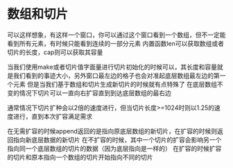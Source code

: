 # 数组和切片
可以这样想象，有这样一个窗口，你可以通过这个窗口看到一个数组，但不一定能看到所有元素，有时候只能看到连续的一部分元素
内置函数len可以获取数组或者切片的长度，cap则可以获取其容量

当我们使用make或者切片值字面量进行切片初始化的时候可以，其长度和容量就是我们看到的事迹大小，另外窗口最左边的格子也会对准起底层数组最左边的第一个元素
但是当我们基于数组和切片生成新切片的时候就有点特殊了
在底层数组不变的情况下切片可以一直向右扩容直到到达底层数组的最右边

通常情况下切片扩种会以2倍的速度进行，但当切片长度>=1024时则以1.25的速度进行，直到本次扩容满足需求

在无需扩容的时候append返回的是指向原底层数组的新切片，在扩容的时候则返回指向新底层数据的新切片
在不扩容的时候，其中一个切片的扩容会影响另一个指向同一个底层数组的切片的数据（因为底层指向是一样的）
在扩容的时候扩容的切片和原本指向一个数组的切片开始指向不同的切片
